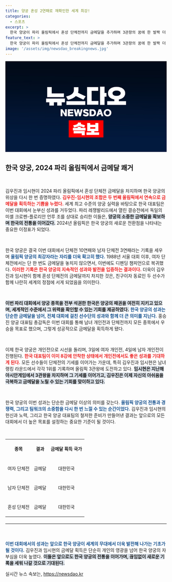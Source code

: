```yaml
---
title: 양궁 혼성 2연패로 재확인한 세계 최강!
categories:
  - 스포츠
excerpt: >
  한국 양궁이 파리 올림픽에서 혼성 단체전까지 금메달을 추가하며 3관왕의 꿈에 한 발짝 더 다가섰습니다. 김우진과 임시현의 활약으로 세계 최강의 위엄을 재확인한 이번 대회, 그 뒤에 숨겨진 비하인드 스토리가 궁금하다면? 클릭해 보세요!
feature_text: >
  한국 양궁이 파리 올림픽에서 혼성 단체전까지 금메달을 추가하며 3관왕의 꿈에 한 발짝 더 다가섰습니다. 김우진과 임시현의 활약으로 세계 최강의 위엄을 재확인한 이번 대회, 그 뒤에 숨겨진 비하인드 스토리가 궁금하다면? 클릭해 보세요!
image: '/assets/img/newsdao_breakingnews.jpg'
---
```


<p><img src="/assets/img/newsdao_breakingnews.jpg" alt="koreaapp 속보" /></p>

<h2 data-ke-size="size26">한국 양궁, 2024 파리 올림픽에서 금메달 쾌거</h2>

<p data-ke-size="size16">&nbsp;</p> 김우진과 임시현이 2024 파리 올림픽에서 혼성 단체전 금메달을 차지하며 한국 양궁의 위상을 다시 한 번 증명하였다. <b><span style="color: #ee2323;">김우진-임시현의 조합은 두 번째 올림픽에서 연속으로 금메달을 획득하는 기쁨을 누렸다.</span></b> 세계 최고 수준의 양궁 실력을 바탕으로 한국 대표팀은 이번 대회에서 눈부신 성과를 거두었다. 파리 레쟁발리드에서 열린 결승전에서 독일의 미셸 크로펜-플로리안 언루 조를 상대로 승리한 이들은, <b><span style="background-color: #21538527;">양궁의 소중한 금메달을 확보하며 한국의 전통을 이어갔다.</span></b> 2024년 올림픽은 한국 양궁의 새로운 전환점을 나타내는 중요한 이정표가 되었다.

<p data-ke-size="size16">&nbsp;</p> 한국 양궁은 결국 이번 대회에서 단체전 10연패와 남자 단체전 3연패라는 기록을 세우며 <b><span style="color: #1a5490;">올림픽 양궁의 최강자라는 자리를 더욱 확고히 했다.</span></b> 1988년 서울 대회 이후, 여자 단체전에서는 단 한 번도 금메달을 놓치지 않으면서, 이번에도 디펜딩 챔피언으로 복귀했다. <b><span style="color: #ee2323;">이러한 기록은 한국 양궁의 지속적인 성과와 발전을 입증하는 결과이다.</span></b> 더욱이 김우진과 임시현이 함께 혼성 단체전의 금메달까지 차지한 것은, 친구이자 동료인 두 선수가 함께 나란히 세계의 정점에 서게 되었음을 의미한다.

<p data-ke-size="size16">&nbsp;</p> <b><span style="background-color: #21538527;">이번 파리 대회에서 양궁 종목을 전부 석권한 한국은 양궁의 패권을 여전히 지키고 있으며, 세계적인 수준에서 그 위력을 확인할 수 있는 기회를 제공하였다.</span></b> <b><span style="color: #1a5490;">한국 양궁의 성과는 단순한 금메달을 넘어, 전체 대회에 걸친 선수단의 성과와 함께 더 큰 의미를 지닌다.</span></b> 홍승진 양궁 대표팀 총감독은 이번 대회를 통해 남녀 개인전과 단체전까지 모든 종목에서 우승을 목표로 했으며, 그렇게 성공적으로 금메달을 획득하게 됐다.

<p data-ke-size="size16">&nbsp;</p> 이제 한국 양궁은 개인전으로 시선을 돌리며, 3일에 여자 개인전, 4일에 남자 개인전이 진행된다. <b><span style="color: #ee2323;">한국 대표팀이 이미 8강에 안착한 상태에서 개인전에서도 좋은 성과를 기대하게 된다.</span></b> 모든 선수들이 단체전의 기세를 이어가는 가운데, 특히 김우진과 임시현은 남녀 랭킹 라운드에서 각각 1위를 기록하며 올림픽 3관왕에 도전하고 있다. <b><span style="background-color: #21538527;">임시현은 지난해 아시안게임에서 3관왕을 차지하며 그 기세를 이어가고, 김우진은 이제 자신의 아쉬움을 극복하고 금메달을 노릴 수 있는 기회를 맞이하고 있다.</span></b>

<p data-ke-size="size16">&nbsp;</p> 한국 양궁의 이번 성과는 단순한 금메달 이상의 의미를 갖는다. <b><span style="color: #1a5490;">올림픽 양궁의 전통과 경쟁력, 그리고 팀워크의 소중함을 다시 한 번 느낄 수 있는 순간이었다.</span></b> 김우진과 임시현의 헌신과 노력, 그리고 한국 양궁 대표팀의 철저한 준비가 만들어낸 결과는 앞으로의 모든 대회에서 더 높은 목표를 설정하는 중요한 기준이 될 것이다. 

<p data-ke-size="size16">&nbsp;</p>

<table style="width: 100%; border-collapse: collapse;">
  <tr>
    <td style="text-align: center; height: 55px;"><b>종목</b></td>
    <td style="text-align: center; height: 55px;"><b>결과</b></td>
    <td style="text-align: center; height: 55px;"><b>금메달 획득 국가</b></td>
  </tr>
  <tr>
    <td style="text-align: center; height: 55px;">여자 단체전</td>
    <td style="text-align: center; height: 55px;">금메달</td>
    <td style="text-align: center; height: 55px;">대한민국</td>
  </tr>
  <tr>
    <td style="text-align: center; height: 55px;">남자 단체전</td>
    <td style="text-align: center; height: 55px;">금메달</td>
    <td style="text-align: center; height: 55px;">대한민국</td>
  </tr>
  <tr>
    <td style="text-align: center; height: 55px;">혼성 단체전</td>
    <td style="text-align: center; height: 55px;">금메달</td>
    <td style="text-align: center; height: 55px;">대한민국</td>
  </tr>
</table>

<hr style="border-top: 1px solid #ccc; margin: 20px 0;">

<p><p data-ke-size="size16">&nbsp;</p> <b><span style="color: #1a5490;">이번 대회에서의 성과는 앞으로 한국 양궁이 세계의 무대에서 더욱 발전해 나가는 기초가 될 것이다.</span></b> 김우진과 임시현의 금메달 획득은 단순히 개인의 영광을 넘어 한국 양궁의 자부심을 더욱 높였다. <b><span style="background-color: #21538527;">이들은 앞으로도 한국 양궁의 전통을 이어가며, 끊임없이 새로운 기록을 세워 나갈 것으로 기대된다.</span></b></p>
실시간 뉴스 속보는, <a href="https://newsdao.kr" rel="dofollow">https://newsdao.kr</a>


